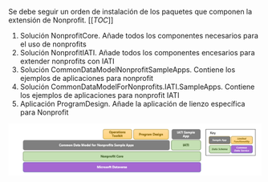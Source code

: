 Se debe seguir un orden de instalación de los paquetes que componen la extensión de Nonprofit.
[[_TOC_]]
1. Solución NonprofitCore. Añade todos los componentes necesarios para el uso de nonprofits
2. Solución NonprofitIATI. Añade todos los componentes encesarios para extender nonprofits con IATI
3. Solución CommonDataModelNonprofitSampleApps. Contiene los ejemplos de aplicaciones para nonprofit
4. Solución CommonDataModelForNonprofits.IATI.SampleApps. Contiene los ejemplos de aplicaciones para nonprofit IATI
5. Aplicación ProgramDesign. Añade la aplicación de lienzo específica para Nonprofit


![image.png](/.attachments/image-070212ec-7e13-45f4-b7b0-898d54b5b5d1.png)
